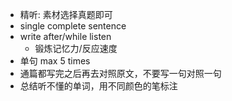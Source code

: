* 精听: 素材选择真题即可
* single complete sentence
* write after/while listen
  * 锻炼记忆力/反应速度
* 单句 max 5 times
* 通篇都写完之后再去对照原文，不要写一句对照一句
* 总结听不懂的单词，用不同颜色的笔标注
